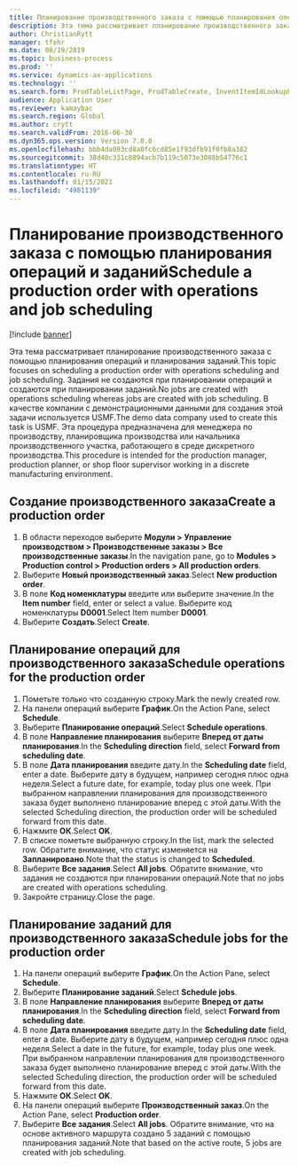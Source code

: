 ```yaml
---
title: Планирование производственного заказа с помощью планирования операций и заданий
description: Эта тема рассматривает планирование производственного заказа с помощью планирования операций и планирования заданий.
author: ChristianRytt
manager: tfehr
ms.date: 08/19/2019
ms.topic: business-process
ms.prod: ''
ms.service: dynamics-ax-applications
ms.technology: ''
ms.search.form: ProdTableListPage, ProdTableCreate, InventItemIdLookupPurchase, ProdSchedule, ProdTable, ProdRouteJob
audience: Application User
ms.reviewer: kamaybac
ms.search.region: Global
ms.author: crytt
ms.search.validFrom: 2016-06-30
ms.dyn365.ops.version: Version 7.0.0
ms.openlocfilehash: bbb4da093cd8a0fc6cd85e1f93dfb91f0fb8a382
ms.sourcegitcommit: 38d40c331c8894acb7b119c5073e3088b54776c1
ms.translationtype: HT
ms.contentlocale: ru-RU
ms.lasthandoff: 01/15/2021
ms.locfileid: "4981139"
---
```

# <a name="schedule-a-production-order-with-operations-and-job-scheduling"></a><span data-ttu-id="e998b-103">Планирование производственного заказа с помощью планирования операций и заданий</span><span class="sxs-lookup"><span data-stu-id="e998b-103">Schedule a production order with operations and job scheduling</span></span>

[!include [banner](../../includes/banner.md)]

<span data-ttu-id="e998b-104">Эта тема рассматривает планирование производственного заказа с помощью планирования операций и планирования заданий.</span><span class="sxs-lookup"><span data-stu-id="e998b-104">This topic focuses on scheduling a production order with operations scheduling and job scheduling.</span></span> <span data-ttu-id="e998b-105">Задания не создаются при планировании операций и создаются при планировании заданий.</span><span class="sxs-lookup"><span data-stu-id="e998b-105">No jobs are created with operations scheduling whereas jobs are created with job scheduling.</span></span> <span data-ttu-id="e998b-106">В качестве компании с демонстрационными данными для создания этой задачи используется USMF.</span><span class="sxs-lookup"><span data-stu-id="e998b-106">The demo data company used to create this task is USMF.</span></span> <span data-ttu-id="e998b-107">Эта процедура предназначена для менеджера по производству, планировщика производства или начальника производственного участка, работающего в среде дискретного производства.</span><span class="sxs-lookup"><span data-stu-id="e998b-107">This procedure is intended for the production manager, production planner, or shop floor supervisor working in a discrete manufacturing environment.</span></span>


## <a name="create-a-production-order"></a><span data-ttu-id="e998b-108">Создание производственного заказа</span><span class="sxs-lookup"><span data-stu-id="e998b-108">Create a production order</span></span>
1. <span data-ttu-id="e998b-109">В области переходов выберите **Модули > Управление производством > Производственные заказы > Все производственные заказы**.</span><span class="sxs-lookup"><span data-stu-id="e998b-109">In the navigation pane, go to **Modules > Production control > Production orders > All production orders**.</span></span>
2. <span data-ttu-id="e998b-110">Выберите **Новый производственный заказ**.</span><span class="sxs-lookup"><span data-stu-id="e998b-110">Select **New production order**.</span></span>
3. <span data-ttu-id="e998b-111">В поле **Код номенклатуры** введите или выберите значение.</span><span class="sxs-lookup"><span data-stu-id="e998b-111">In the **Item number** field, enter or select a value.</span></span> <span data-ttu-id="e998b-112">Выберите код номенклатуры **D0001**.</span><span class="sxs-lookup"><span data-stu-id="e998b-112">Select Item number **D0001**.</span></span>  
4. <span data-ttu-id="e998b-113">Выберите **Создать**.</span><span class="sxs-lookup"><span data-stu-id="e998b-113">Select **Create**.</span></span>

## <a name="schedule-operations-for-the-production-order"></a><span data-ttu-id="e998b-114">Планирование операций для производственного заказа</span><span class="sxs-lookup"><span data-stu-id="e998b-114">Schedule operations for the production order</span></span>
1. <span data-ttu-id="e998b-115">Пометьте только что созданную строку.</span><span class="sxs-lookup"><span data-stu-id="e998b-115">Mark the newly created row.</span></span>      
2. <span data-ttu-id="e998b-116">На панели операций выберите **График**.</span><span class="sxs-lookup"><span data-stu-id="e998b-116">On the Action Pane, select **Schedule**.</span></span>
3. <span data-ttu-id="e998b-117">Выберите **Планирование операций**.</span><span class="sxs-lookup"><span data-stu-id="e998b-117">Select **Schedule operations**.</span></span>
4. <span data-ttu-id="e998b-118">В поле **Направление планирования** выберите **Вперед от даты планирования**.</span><span class="sxs-lookup"><span data-stu-id="e998b-118">In the **Scheduling direction** field, select **Forward from scheduling date**.</span></span>
5. <span data-ttu-id="e998b-119">В поле **Дата планирования** введите дату.</span><span class="sxs-lookup"><span data-stu-id="e998b-119">In the **Scheduling date** field, enter a date.</span></span> <span data-ttu-id="e998b-120">Выберите дату в будущем, например сегодня плюс одна неделя.</span><span class="sxs-lookup"><span data-stu-id="e998b-120">Select a future date, for example, today plus one week.</span></span> <span data-ttu-id="e998b-121">При выбранном направлении планирования для производственного заказа будет выполнено планирование вперед с этой даты.</span><span class="sxs-lookup"><span data-stu-id="e998b-121">With the selected Scheduling direction, the production order will be scheduled forward from this date.</span></span>  
6. <span data-ttu-id="e998b-122">Нажмите **ОК**.</span><span class="sxs-lookup"><span data-stu-id="e998b-122">Select **OK**.</span></span>
7. <span data-ttu-id="e998b-123">В списке пометьте выбранную строку.</span><span class="sxs-lookup"><span data-stu-id="e998b-123">In the list, mark the selected row.</span></span> <span data-ttu-id="e998b-124">Обратите внимание, что статус изменяется на **Запланировано**.</span><span class="sxs-lookup"><span data-stu-id="e998b-124">Note that the status is changed to **Scheduled**.</span></span> 
8. <span data-ttu-id="e998b-125">Выберите **Все задания**.</span><span class="sxs-lookup"><span data-stu-id="e998b-125">Select **All jobs**.</span></span> <span data-ttu-id="e998b-126">Обратите внимание, что задания не создаются при планировании операций.</span><span class="sxs-lookup"><span data-stu-id="e998b-126">Note that no jobs are created with operations scheduling.</span></span>  
9. <span data-ttu-id="e998b-127">Закройте страницу.</span><span class="sxs-lookup"><span data-stu-id="e998b-127">Close the page.</span></span>

## <a name="schedule-jobs-for-the-production-order"></a><span data-ttu-id="e998b-128">Планирование заданий для производственного заказа</span><span class="sxs-lookup"><span data-stu-id="e998b-128">Schedule jobs for the production order</span></span>
1. <span data-ttu-id="e998b-129">На панели операций выберите **График**.</span><span class="sxs-lookup"><span data-stu-id="e998b-129">On the Action Pane, select **Schedule**.</span></span>
2. <span data-ttu-id="e998b-130">Выберите **Планирование заданий**.</span><span class="sxs-lookup"><span data-stu-id="e998b-130">Select **Schedule jobs**.</span></span>
3. <span data-ttu-id="e998b-131">В поле **Направление планирования** выберите **Вперед от даты планирования**.</span><span class="sxs-lookup"><span data-stu-id="e998b-131">In the **Scheduling direction** field, select **Forward from scheduling date**.</span></span>
4. <span data-ttu-id="e998b-132">В поле **Дата планирования** введите дату.</span><span class="sxs-lookup"><span data-stu-id="e998b-132">In the **Scheduling date** field, enter a date.</span></span> <span data-ttu-id="e998b-133">Выберите дату в будущем, например сегодня плюс одна неделя.</span><span class="sxs-lookup"><span data-stu-id="e998b-133">Select a date in the future, for example, today plus one week.</span></span> <span data-ttu-id="e998b-134">При выбранном направлении планирования для производственного заказа будет выполнено планирование вперед с этой даты.</span><span class="sxs-lookup"><span data-stu-id="e998b-134">With the selected Scheduling direction, the production order will be scheduled forward from this date.</span></span>  
5. <span data-ttu-id="e998b-135">Нажмите **ОК**.</span><span class="sxs-lookup"><span data-stu-id="e998b-135">Select **OK**.</span></span>
6. <span data-ttu-id="e998b-136">На панели операций выберите **Производственный заказ**.</span><span class="sxs-lookup"><span data-stu-id="e998b-136">On the Action Pane, select **Production order**.</span></span>
7. <span data-ttu-id="e998b-137">Выберите **Все задания**.</span><span class="sxs-lookup"><span data-stu-id="e998b-137">Select **All jobs**.</span></span> <span data-ttu-id="e998b-138">Обратите внимание, что на основе активного маршрута создано 5 заданий с помощью планирования заданий.</span><span class="sxs-lookup"><span data-stu-id="e998b-138">Note that based on the active route, 5 jobs are created with job scheduling.</span></span>  

